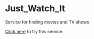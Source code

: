 # Just_Watch_It
Service for finding movies and TV shows
<br/>
<p><a href="https://rostyslavn.github.io/Just_Watch_It/" target="_blank">Click here</a> to try this service.</p>
